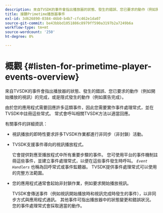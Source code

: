 ```yaml
---
description: 來自TVSDK的事件會指出播放器的狀態、發生的錯誤、您已要求的動作（例如開始播放的視訊）的完成，或是隱式發生的動作（例如廣告完成）。
title: 接聽Primetime播放器事件
exl-id: 3d626890-0384-46b0-b4b7-cfc462e1da07
source-git-commit: be43bbbd1051886c8979ff590a3197b2a7249b6a
workflow-type: tm+mt
source-wordcount: '250'
ht-degree: 0%

---
```


# 概觀 {#listen-for-primetime-player-events-overview}

來自TVSDK的事件會指出播放器的狀態、發生的錯誤、您已要求的動作（例如開始播放的視訊）的完成，或是隱式發生的動作（例如廣告完成）。

由於您的應用程式需要回應許多這類事件，因此您需要實作事件處理常式，並在TVSDK中註冊這些常式。 常式會呼叫相關TVSDK方法以適當回應。

有關事件的詳細資訊：

* 視訊播放的即時性要求許多TVSDK作業都進行非同步（非封鎖）活動。
* TVSDK支援事件導向的視訊播放程式。

   它會提供對應至播放程式中所有重要步驟的事件。 您可使用平台的事件機制註冊這些事件，並建立事件處理常式，以便在這些事件發生時呼叫。 *`Event Handlers`* 也稱為回呼常式或事件監聽器。 TVSDK提供事件處理常式可以使用的完整方法範圍。
* 您的應用程式通常會起始非封鎖作業，例如要求開始播放視訊。

   TVSDK會傳送事件（例如視訊開始播放時和視訊完成時發生的事件），以非同步方式與應用程式通訊。 其他事件可指出播放器中的狀態變更和錯誤狀況。 您的事件處理常式會採取適當的動作。
